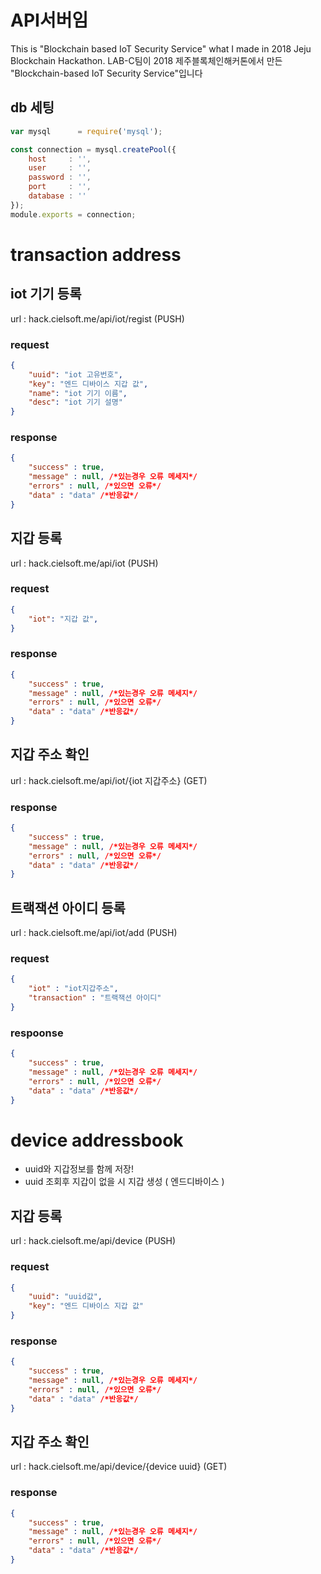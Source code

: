 API서버임
========

This is "Blockchain based IoT Security Service" what I made in 2018 Jeju Blockchain Hackathon.
LAB-C팀이 2018 제주블록체인해커톤에서 만든 "Blockchain-based IoT Security Service"입니다

## db 세팅 ##
```javascript
var mysql      = require('mysql');

const connection = mysql.createPool({
    host     : '',
    user     : '',
    password : '',
    port     : '',
    database : ''
});
module.exports = connection;
```
# transaction address #
## iot 기기 등록 ##
url : hack.cielsoft.me/api/iot/regist (PUSH)
### request ###

```json
{
    "uuid": "iot 고유번호",
    "key": "엔드 디바이스 지갑 값",
    "name": "iot 기기 이름",
    "desc": "iot 기기 설명"
}
```

### response ###
```json
{
    "success" : true,
    "message" : null, /*있는경우 오류 메세지*/
    "errors" : null, /*있으면 오류*/
    "data" : "data" /*반응값*/
}
```
## 지갑 등록 ##
url : hack.cielsoft.me/api/iot (PUSH)
### request ###

```json
{
    "iot": "지갑 값",
}
```

### response ###
```json
{
    "success" : true,
    "message" : null, /*있는경우 오류 메세지*/
    "errors" : null, /*있으면 오류*/
    "data" : "data" /*반응값*/
}
```
## 지갑 주소 확인 ##
url : hack.cielsoft.me/api/iot/{iot 지갑주소} (GET)

### response ###
```json
{
    "success" : true,
    "message" : null, /*있는경우 오류 메세지*/
    "errors" : null, /*있으면 오류*/
    "data" : "data" /*반응값*/
}
```
## 트랙잭션 아이디 등록 ##
url : hack.cielsoft.me/api/iot/add (PUSH)

###  request ###
```json
{
    "iot" : "iot지갑주소",
    "transaction" : "트랙잭션 아이디"
}
```

### respoonse ###
```json
{
    "success" : true,
    "message" : null, /*있는경우 오류 메세지*/
    "errors" : null, /*있으면 오류*/
    "data" : "data" /*반응값*/
}
```
# device addressbook #
* uuid와 지갑정보를 함께 저장!
* uuid 조회후 지갑이 없을 시 지갑 생성 ( 엔드디바이스 )
## 지갑 등록 ##
url : hack.cielsoft.me/api/device (PUSH)
### request ###

```json
{
    "uuid": "uuid값",
    "key": "엔드 디바이스 지갑 값"
}
```

### response ###
```json
{
    "success" : true,
    "message" : null, /*있는경우 오류 메세지*/
    "errors" : null, /*있으면 오류*/
    "data" : "data" /*반응값*/
}
```
## 지갑 주소 확인 ##
url : hack.cielsoft.me/api/device/{device uuid} (GET)

### response ###
```json
{
    "success" : true,
    "message" : null, /*있는경우 오류 메세지*/
    "errors" : null, /*있으면 오류*/
    "data" : "data" /*반응값*/
}
```
